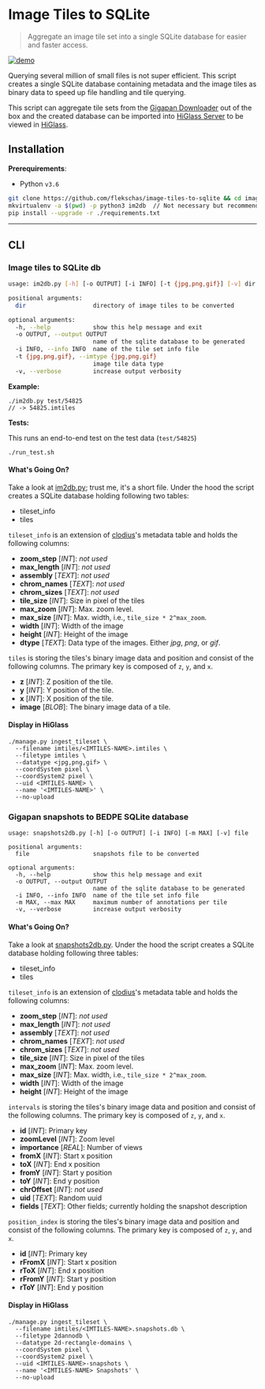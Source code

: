# Image Tiles to SQLite

> Aggregate an image tile set into a single SQLite database for easier and faster access.

[![demo](https://img.shields.io/badge/higlass-👍-red.svg?colorB=0f5d92)](http://higlass.io)

Querying several million of small files is not super efficient. This script creates a single SQLite database containing metadata and the image tiles as binary data to speed up file handling and tile querying.

This script can aggregate tile sets from the [Gigapan Downloader](https://github.com/flekschas/gigapan-downloader) out of the box and the created database can be imported into [HiGlass Server](https://github.com/hms-dbmi/higlass-server) to be viewed in [HiGlass](https://github.com/hms-dbmi/higlass).

## Installation

**Prerequirements**:

- Python `v3.6`

```bash
git clone https://github.com/flekschas/image-tiles-to-sqlite && cd image-tiles-to-sqlite
mkvirtualenv -a $(pwd) -p python3 im2db  // Not necessary but recommended
pip install --upgrade -r ./requirements.txt
```

---

## CLI

### Image tiles to SQLite db

```bash
usage: im2db.py [-h] [-o OUTPUT] [-i INFO] [-t {jpg,png,gif}] [-v] dir

positional arguments:
  dir                   directory of image tiles to be converted

optional arguments:
  -h, --help            show this help message and exit
  -o OUTPUT, --output OUTPUT
                        name of the sqlite database to be generated
  -i INFO, --info INFO  name of the tile set info file
  -t {jpg,png,gif}, --imtype {jpg,png,gif}
                        image tile data type
  -v, --verbose         increase output verbosity
```

**Example:**

```
./im2db.py test/54825
// -> 54825.imtiles
```

**Tests:**

This runs an end-to-end test on the test data (`test/54825`)

```
./run_test.sh
```

#### What's Going On?

Take a look at [im2db.py](im2db.py); trust me, it's a short file. Under the hood the script creates a SQLite database holding following two tables:

- tileset_info
- tiles

`tileset_info` is an extension of [clodius](https://github.com/hms-dbmi/clodius)'s metadata table and holds the following columns:

- **zoom_step** [_INT_]: _not used_
- **max_length** [_INT_]: _not used_
- **assembly** [_TEXT_]: _not used_
- **chrom_names** [_TEXT_]: _not used_
- **chrom_sizes** [_TEXT_]: _not used_
- **tile_size** [_INT_]: Size in pixel of the tiles
- **max_zoom** [_INT_]: Max. zoom level.
- **max_size** [_INT_]: Max. width, i.e., `tile_size * 2^max_zoom`.
- **width** [_INT_]: Width of the image
- **height** [_INT_]: Height of the image
- **dtype** [_TEXT_]: Data type of the images. Either _jpg_, _png_, or _gif_.

`tiles` is storing the tiles's binary image data and position and consist of the following columns. The primary key is composed of `z`, `y`, and `x`.

- **z** [_INT_]: Z position of the tile.
- **y** [_INT_]: Y position of the tile.
- **x** [_INT_]: X position of the tile.
- **image** [_BLOB_]: The binary image data of a tile.

#### Display in HiGlass

```
./manage.py ingest_tileset \
  --filename imtiles/<IMTILES-NAME>.imtiles \
  --filetype imtiles \
  --datatype <jpg,png,gif> \
  --coordSystem pixel \
  --coordSystem2 pixel \
  --uid <IMTILES-NAME> \
  --name '<IMTILES-NAME>' \
  --no-upload
```


### Gigapan snapshots to BEDPE SQLite database

```
usage: snapshots2db.py [-h] [-o OUTPUT] [-i INFO] [-m MAX] [-v] file

positional arguments:
  file                  snapshots file to be converted

optional arguments:
  -h, --help            show this help message and exit
  -o OUTPUT, --output OUTPUT
                        name of the sqlite database to be generated
  -i INFO, --info INFO  name of the tile set info file
  -m MAX, --max MAX     maximum number of annotations per tile
  -v, --verbose         increase output verbosity
```

#### What's Going On?

Take a look at [snapshots2db.py](snapshots2db.py). Under the hood the script creates a SQLite database holding following three tables:

- tileset_info
- tiles

`tileset_info` is an extension of [clodius](https://github.com/hms-dbmi/clodius)'s metadata table and holds the following columns:

- **zoom_step** [_INT_]: _not used_
- **max_length** [_INT_]: _not used_
- **assembly** [_TEXT_]: _not used_
- **chrom_names** [_TEXT_]: _not used_
- **chrom_sizes** [_TEXT_]: _not used_
- **tile_size** [_INT_]: Size in pixel of the tiles
- **max_zoom** [_INT_]: Max. zoom level.
- **max_size** [_INT_]: Max. width, i.e., `tile_size * 2^max_zoom`.
- **width** [_INT_]: Width of the image
- **height** [_INT_]: Height of the image

`intervals` is storing the tiles's binary image data and position and consist of the following columns. The primary key is composed of `z`, `y`, and `x`.

- **id** [_INT_]: Primary key
- **zoomLevel** [_INT_]: Zoom level
- **importance** [_REAL_]: Number of views
- **fromX** [_INT_]: Start x position
- **toX** [_INT_]: End x position
- **fromY** [_INT_]: Start y position
- **toY** [_INT_]: End y position
- **chrOffset** [_INT_]: _not used_
- **uid** [_TEXT_]: Random uuid
- **fields** [_TEXT_]: Other fields; currently holding the snapshot description

`position_index` is storing the tiles's binary image data and position and consist of the following columns. The primary key is composed of `z`, `y`, and `x`.

- **id** [_INT_]: Primary key
- **rFromX** [_INT_]: Start x position
- **rToX** [_INT_]: End x position
- **rFromY** [_INT_]: Start y position
- **rToY** [_INT_]: End y position

#### Display in HiGlass

```
./manage.py ingest_tileset \
  --filename imtiles/<IMTILES-NAME>.snapshots.db \
  --filetype 2dannodb \
  --datatype 2d-rectangle-domains \
  --coordSystem pixel \
  --coordSystem2 pixel \
  --uid <IMTILES-NAME>-snapshots \
  --name '<IMTILES-NAME> Snapshots' \
  --no-upload
```
